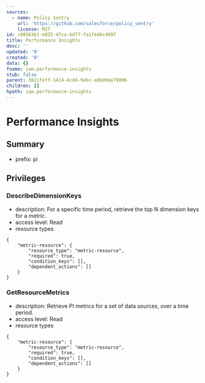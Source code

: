 ```yaml
---
sources:
  - name: Policy Sentry
    url: 'https://github.com/salesforce/policy_sentry'
    license: MIT
id: c0856361-e025-47ca-bd77-fa1fe46c4097
title: Performance Insights
desc: ''
updated: '0'
created: '0'
data: {}
fname: iam.performance-insights
stub: false
parent: 3821feff-1414-4cd4-9ebc-a8b99ee79006
children: []
hpath: iam.performance-insights
---
```

# Performance Insights

## Summary

- prefix: pi

## Privileges

### DescribeDimensionKeys

- description: For a specific time period, retrieve the top N dimension keys for a metric.
- access level: Read
- resource types

```
{
    "metric-resource": {
        "resource_type": "metric-resource",
        "required": true,
        "condition_keys": [],
        "dependent_actions": []
    }
}
```

### GetResourceMetrics

- description: Retrieve PI metrics for a set of data sources, over a time period.
- access level: Read
- resource types

```
{
    "metric-resource": {
        "resource_type": "metric-resource",
        "required": true,
        "condition_keys": [],
        "dependent_actions": []
    }
}
```
